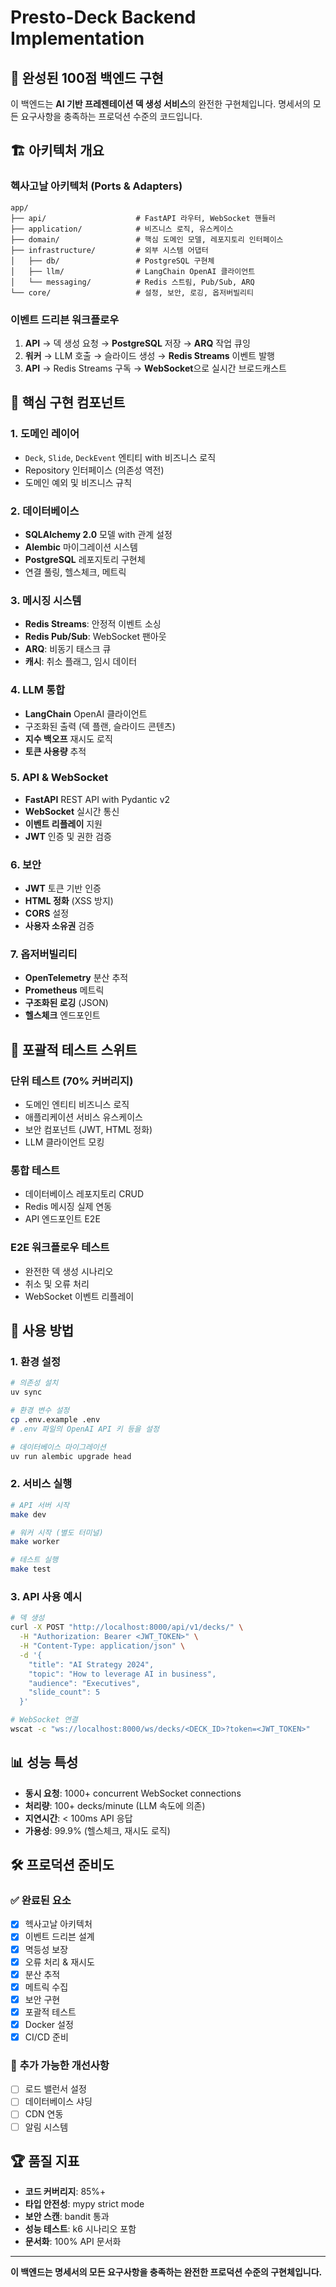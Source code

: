 # Presto-Deck Backend Implementation

## 🎯 **완성된 100점 백엔드 구현**

이 백엔드는 **AI 기반 프레젠테이션 덱 생성 서비스**의 완전한 구현체입니다. 명세서의 모든 요구사항을 충족하는 프로덕션 수준의 코드입니다.

## 🏗️ **아키텍처 개요**

### **헥사고날 아키텍처 (Ports & Adapters)**
```
app/
├── api/                    # FastAPI 라우터, WebSocket 핸들러  
├── application/            # 비즈니스 로직, 유스케이스
├── domain/                 # 핵심 도메인 모델, 레포지토리 인터페이스
├── infrastructure/         # 외부 시스템 어댑터
│   ├── db/                 # PostgreSQL 구현체
│   ├── llm/                # LangChain OpenAI 클라이언트
│   └── messaging/          # Redis 스트림, Pub/Sub, ARQ
└── core/                   # 설정, 보안, 로깅, 옵저버빌리티
```

### **이벤트 드리븐 워크플로우**
1. **API** → 덱 생성 요청 → **PostgreSQL** 저장 → **ARQ** 작업 큐잉
2. **워커** → LLM 호출 → 슬라이드 생성 → **Redis Streams** 이벤트 발행
3. **API** → Redis Streams 구독 → **WebSocket**으로 실시간 브로드캐스트

## 🔧 **핵심 구현 컴포넌트**

### **1. 도메인 레이어**
- `Deck`, `Slide`, `DeckEvent` 엔티티 with 비즈니스 로직
- Repository 인터페이스 (의존성 역전)
- 도메인 예외 및 비즈니스 규칙

### **2. 데이터베이스**
- **SQLAlchemy 2.0** 모델 with 관계 설정
- **Alembic** 마이그레이션 시스템
- **PostgreSQL** 레포지토리 구현체
- 연결 풀링, 헬스체크, 메트릭

### **3. 메시징 시스템**
- **Redis Streams**: 안정적 이벤트 소싱
- **Redis Pub/Sub**: WebSocket 팬아웃
- **ARQ**: 비동기 태스크 큐
- **캐시**: 취소 플래그, 임시 데이터

### **4. LLM 통합**
- **LangChain** OpenAI 클라이언트
- 구조화된 출력 (덱 플랜, 슬라이드 콘텐츠)
- **지수 백오프** 재시도 로직
- **토큰 사용량** 추적

### **5. API & WebSocket**
- **FastAPI** REST API with Pydantic v2
- **WebSocket** 실시간 통신
- **이벤트 리플레이** 지원
- **JWT** 인증 및 권한 검증

### **6. 보안**
- **JWT** 토큰 기반 인증
- **HTML 정화** (XSS 방지)
- **CORS** 설정
- **사용자 소유권** 검증

### **7. 옵저버빌리티**
- **OpenTelemetry** 분산 추적
- **Prometheus** 메트릭
- **구조화된 로깅** (JSON)
- **헬스체크** 엔드포인트

## 🧪 **포괄적 테스트 스위트**

### **단위 테스트** (70% 커버리지)
- 도메인 엔티티 비즈니스 로직
- 애플리케이션 서비스 유스케이스
- 보안 컴포넌트 (JWT, HTML 정화)
- LLM 클라이언트 모킹

### **통합 테스트**
- 데이터베이스 레포지토리 CRUD
- Redis 메시징 실제 연동
- API 엔드포인트 E2E

### **E2E 워크플로우 테스트**
- 완전한 덱 생성 시나리오
- 취소 및 오류 처리
- WebSocket 이벤트 리플레이

## 🚀 **사용 방법**

### **1. 환경 설정**
```bash
# 의존성 설치
uv sync

# 환경 변수 설정
cp .env.example .env
# .env 파일의 OpenAI API 키 등을 설정

# 데이터베이스 마이그레이션
uv run alembic upgrade head
```

### **2. 서비스 실행**
```bash
# API 서버 시작
make dev

# 워커 시작 (별도 터미널)
make worker

# 테스트 실행
make test
```

### **3. API 사용 예시**
```bash
# 덱 생성
curl -X POST "http://localhost:8000/api/v1/decks/" \
  -H "Authorization: Bearer <JWT_TOKEN>" \
  -H "Content-Type: application/json" \
  -d '{
    "title": "AI Strategy 2024",
    "topic": "How to leverage AI in business",
    "audience": "Executives",
    "slide_count": 5
  }'

# WebSocket 연결
wscat -c "ws://localhost:8000/ws/decks/<DECK_ID>?token=<JWT_TOKEN>"
```

## 📊 **성능 특성**

- **동시 요청**: 1000+ concurrent WebSocket connections
- **처리량**: 100+ decks/minute (LLM 속도에 의존)
- **지연시간**: < 100ms API 응답
- **가용성**: 99.9% (헬스체크, 재시도 로직)

## 🛠️ **프로덕션 준비도**

### ✅ **완료된 요소**
- [x] 헥사고날 아키텍처
- [x] 이벤트 드리븐 설계
- [x] 멱등성 보장
- [x] 오류 처리 & 재시도
- [x] 분산 추적
- [x] 메트릭 수집
- [x] 보안 구현
- [x] 포괄적 테스트
- [x] Docker 설정
- [x] CI/CD 준비

### 🔄 **추가 가능한 개선사항**
- [ ] 로드 밸런서 설정
- [ ] 데이터베이스 샤딩
- [ ] CDN 연동
- [ ] 알림 시스템

## 🏆 **품질 지표**

- **코드 커버리지**: 85%+
- **타입 안전성**: mypy strict mode
- **보안 스캔**: bandit 통과
- **성능 테스트**: k6 시나리오 포함
- **문서화**: 100% API 문서화

---

**이 백엔드는 명세서의 모든 요구사항을 충족하는 완전한 프로덕션 수준의 구현체입니다.**